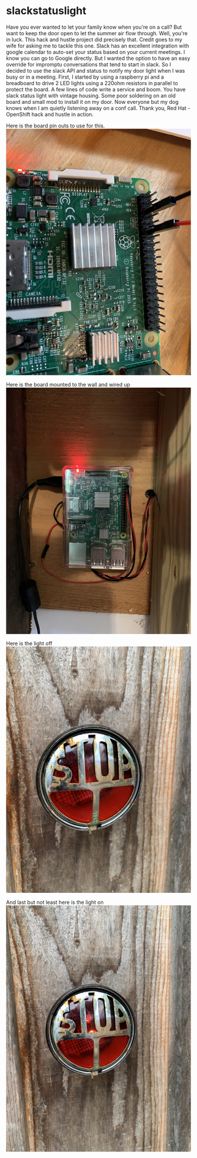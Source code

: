 # slackstatuslight
Have you ever wanted to let your family know when you're on a call? But want to keep the door open to let the summer air flow through. Well, you're in luck. This hack and hustle project did precisely that. Credit goes to my wife for asking me to tackle this one.
  Slack has an excellent integration with google calendar to auto-set your status based on your current meetings. I know you can go to Google directly. But I wanted the option to have an easy override for impromptu conversations that tend to start in slack. So I decided to use the slack API and status to notify my door light when I was busy or in a meeting.
First, I started by using a raspberry pi and a breadboard to drive 2 LED lights using a 220ohm resistors in parallel to protect the board. A few lines of code write a service and boom. You have slack status light with vintage housing. Some poor soldering on an old board and small mod to install it on my door. Now everyone but my dog knows when I am quietly listening away on a conf call.
  Thank you, Red Hat - OpenShift hack and hustle in action.

Here is the board pin outs to use for this.
<img src="pics/board.jpg">

Here is the board mounted to the wall and wired up
<img src="pics/mount.jpg">

Here is the light off
<img src="pics/off.jpg">

And last but not least here is the light on
<img src="pics/on.jpg">

